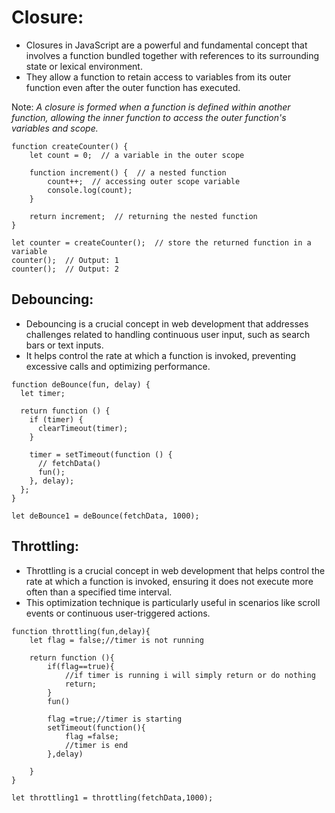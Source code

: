 # Closure:

- Closures in JavaScript are a powerful and fundamental concept that involves a function bundled together with references to its surrounding state or lexical environment.
- They allow a function to retain access to variables from its outer function even after the outer function has executed.

Note: _A closure is formed when a function is defined within another function, allowing the inner function to access the outer function's variables and scope._

```
function createCounter() {
    let count = 0;  // a variable in the outer scope

    function increment() {  // a nested function
        count++;  // accessing outer scope variable
        console.log(count);
    }

    return increment;  // returning the nested function
}

let counter = createCounter();  // store the returned function in a variable
counter();  // Output: 1
counter();  // Output: 2
```

## Debouncing:

- Debouncing is a crucial concept in web development that addresses challenges related to handling continuous user input, such as search bars or text inputs.
- It helps control the rate at which a function is invoked, preventing excessive calls and optimizing performance.

```
function deBounce(fun, delay) {
  let timer;

  return function () {
    if (timer) {
      clearTimeout(timer);
    }

    timer = setTimeout(function () {
      // fetchData()
      fun();
    }, delay);
  };
}

let deBounce1 = deBounce(fetchData, 1000);
```

## Throttling:

- Throttling is a crucial concept in web development that helps control the rate at which a function is invoked, ensuring it does not execute more often than a specified time interval.
- This optimization technique is particularly useful in scenarios like scroll events or continuous user-triggered actions.

```
function throttling(fun,delay){
    let flag = false;//timer is not running

    return function (){
        if(flag==true){
            //if timer is running i will simply return or do nothing
            return;
        }
        fun()

        flag =true;//timer is starting
        setTimeout(function(){
            flag =false;
            //timer is end
        },delay)

    }
}

let throttling1 = throttling(fetchData,1000);
```
